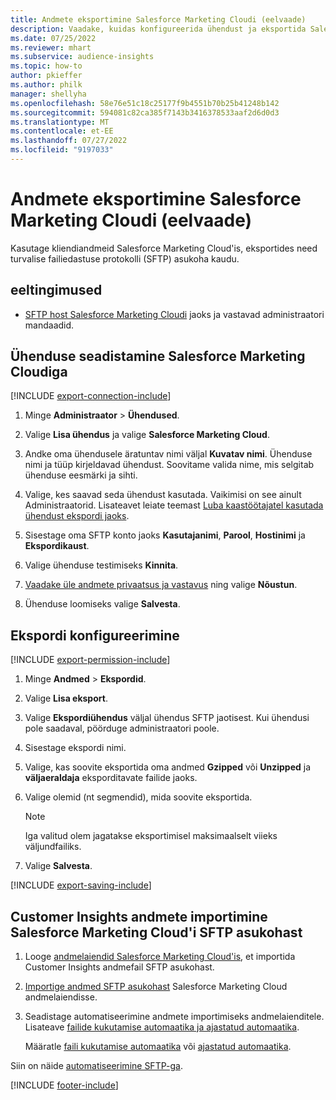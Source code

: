 ```yaml
---
title: Andmete eksportimine Salesforce Marketing Cloudi (eelvaade)
description: Vaadake, kuidas konfigureerida ühendust ja eksportida Salesforce Marketing Cloud'i.
ms.date: 07/25/2022
ms.reviewer: mhart
ms.subservice: audience-insights
ms.topic: how-to
author: pkieffer
ms.author: philk
manager: shellyha
ms.openlocfilehash: 58e76e51c18c25177f9b4551b70b25b41248b142
ms.sourcegitcommit: 594081c82ca385f7143b3416378533aaf2d6d0d3
ms.translationtype: MT
ms.contentlocale: et-EE
ms.lasthandoff: 07/27/2022
ms.locfileid: "9197033"
---
```

# <a name="export-data-to-salesforce-marketing-cloud-preview"></a>Andmete eksportimine Salesforce Marketing Cloudi (eelvaade)

Kasutage kliendiandmeid Salesforce Marketing Cloud'is, eksportides need turvalise failiedastuse protokolli (SFTP) asukoha kaudu.

## <a name="prerequisites"></a>eeltingimused

- [SFTP host Salesforce Marketing Cloudi](https://help.salesforce.com/articleView?id=sf.mc_es_configure_enhanced_ftp.htm&type=5) jaoks ja vastavad administraatori mandaadid.

## <a name="set-up-connection-to-salesforce-marketing-cloud"></a>Ühenduse seadistamine Salesforce Marketing Cloudiga

[!INCLUDE [export-connection-include](includes/export-connection-admn.md)]

1. Minge **Administraator** > **Ühendused**.

1. Valige **Lisa ühendus** ja valige **Salesforce Marketing Cloud**.

1. Andke oma ühendusele äratuntav nimi väljal **Kuvatav nimi**. Ühenduse nimi ja tüüp kirjeldavad ühendust. Soovitame valida nime, mis selgitab ühenduse eesmärki ja sihti.

1. Valige, kes saavad seda ühendust kasutada. Vaikimisi on see ainult Administraatorid. Lisateavet leiate teemast [Luba kaastöötajatel kasutada ühendust ekspordi jaoks](connections.md#allow-contributors-to-use-a-connection-for-exports).

1. Sisestage oma SFTP konto jaoks **Kasutajanimi**, **Parool**, **Hostinimi** ja **Ekspordikaust**.

1. Valige ühenduse testimiseks **Kinnita**.

1. [Vaadake üle andmete privaatsus ja vastavus](connections.md#data-privacy-and-compliance) ning valige **Nõustun**.

1. Ühenduse loomiseks valige **Salvesta**.

## <a name="configure-an-export"></a>Ekspordi konfigureerimine

[!INCLUDE [export-permission-include](includes/export-permission.md)]

1. Minge **Andmed** > **Ekspordid**.

1. Valige **Lisa eksport**.

1. Valige **Ekspordiühendus** väljal ühendus SFTP jaotisest. Kui ühendusi pole saadaval, pöörduge administraatori poole.

1. Sisestage ekspordi nimi.

1. Valige, kas soovite eksportida oma andmed **Gzipped** või **Unzipped** ja **väljaeraldaja** eksporditavate failide jaoks.

1. Valige olemid (nt segmendid), mida soovite eksportida.

   > [!NOTE]
   > Iga valitud olem jagatakse eksportimisel maksimaalselt viieks väljundfailiks.

1. Valige **Salvesta**.

[!INCLUDE [export-saving-include](includes/export-saving.md)]

## <a name="import-customer-insights-data-from-sftp-location-to-salesforce-marketing-cloud"></a>Customer Insights andmete importimine Salesforce Marketing Cloud'i SFTP asukohast

1. Looge [andmelaiendid Salesforce Marketing Cloud'is](https://help.salesforce.com/articleView?id=sf.mc_es_create_data_extension.htm&type=5), et importida Customer Insights andmefail SFTP asukohast.

2. [Importige andmed SFTP asukohast](https://help.salesforce.com/articleView?id=sf.mc_es_import_data_extension_classic.htm&type=5) Salesforce Marketing Cloud andmelaiendisse.

3. Seadistage automatiseerimine andmete importimiseks andmelaienditele. Lisateave [failide kukutamise automaatika ja ajastatud automaatika](https://help.salesforce.com/articleView?id=sf.mc_as_triggered_automations.htm&type=5).

   Määratle [faili kukutamise automaatika](https://help.salesforce.com/articleView?id=sf.mc_as_define_a_triggered_automation.htm&type=5) või [ajastatud automaatika](https://help.salesforce.com/articleView?id=sf.mc_as_define_a_scheduled_automation.htm&type=5).

Siin on näide [automatiseerimine SFTP-ga](https://help.salesforce.com/articleView?id=sf.mc_as_ftp_and_triggered_automation_scenario.htm&type=5).

[!INCLUDE [footer-include](includes/footer-banner.md)]
